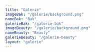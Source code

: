 ```yaml
---
title: "Galerie"
imageBak: "/galerie/background.png"
nameBak: "Bak"
galerieBak: "/galerie-bak"
imageBeauty: "/galerie/background.png"
nameBeauty: "Beauty"
galerieBeauty: "/galerie-beauty"
layout: "galerie"
---
```


<!-- stránka bez obsahu -->
